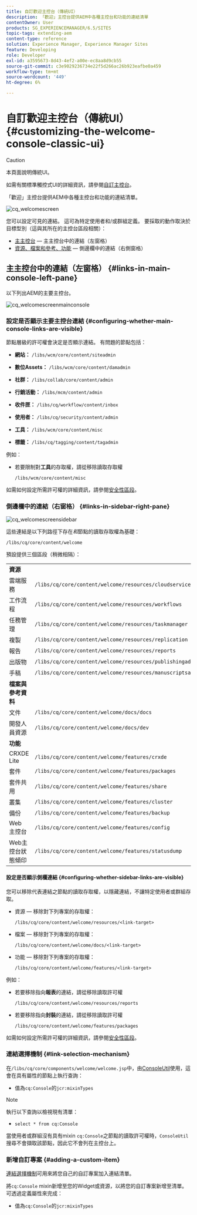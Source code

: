 ```yaml
---
title: 自訂歡迎主控台（傳統UI）
description: 「歡迎」主控台提供AEM中各種主控台和功能的連結清單
contentOwner: User
products: SG_EXPERIENCEMANAGER/6.5/SITES
topic-tags: extending-aem
content-type: reference
solution: Experience Manager, Experience Manager Sites
feature: Developing
role: Developer
exl-id: a3595673-8d43-4ef2-a00e-ec8aa8d9cb55
source-git-commit: c3e9029236734e22f5d266ac26b923eafbe0a459
workflow-type: tm+mt
source-wordcount: '449'
ht-degree: 6%

---
```


# 自訂歡迎主控台（傳統UI）{#customizing-the-welcome-console-classic-ui}

>[!CAUTION]
>
>本頁面說明傳統UI。
>
>如需有關標準觸控式UI的詳細資訊，請參閱[自訂主控台](/help/sites-developing/customizing-consoles-touch.md)。

「歡迎」主控台提供AEM中各種主控台和功能的連結清單。

![cq_welcomescreen](assets/cq_welcomescreen.png)

您可以設定可見的連結。 這可為特定使用者和/或群組定義。 要採取的動作取決於目標型別（這與其所在的主控台區段相關）：

* [主主控台](#links-in-main-console-left-pane) — 主主控台中的連結（左窗格）
* [資源、檔案和參考、功能](#links-in-sidebar-right-pane) — 側邊欄中的連結（右側窗格）

## 主主控台中的連結（左窗格） {#links-in-main-console-left-pane}

以下列出AEM的主要主控台。

![cq_welcomescreenmainconsole](assets/cq_welcomescreenmainconsole.png)

### 設定是否顯示主要主控台連結 {#configuring-whether-main-console-links-are-visible}

節點層級的許可權會決定是否顯示連結。 有問題的節點包括：

* **網站：** `/libs/wcm/core/content/siteadmin`

* **數位Assets：** `/libs/wcm/core/content/damadmin`

* **社群：** `/libs/collab/core/content/admin`

* **行銷活動：** `/libs/mcm/content/admin`

* **收件匣：** `/libs/cq/workflow/content/inbox`

* **使用者：** `/libs/cq/security/content/admin`

* **工具：** `/libs/wcm/core/content/misc`

* **標籤：** `/libs/cq/tagging/content/tagadmin`

例如：

* 若要限制對&#x200B;**工具**&#x200B;的存取權，請從移除讀取存取權

  `/libs/wcm/core/content/misc`

如需如何設定所需許可權的詳細資訊，請參閱[安全性區段](/help/sites-administering/security.md)。

### 側邊欄中的連結（右窗格） {#links-in-sidebar-right-pane}

![cq_welcomescreensidebar](assets/cq_welcomescreensidebar.png)

這些連結是以下列路徑下存在&#x200B;*和*&#x200B;節點的讀取存取權為基礎：

`/libs/cq/core/content/welcome`

預設提供三個區段（稍微相隔）：

<table>
 <tbody>
  <tr>
   <td><strong>資源</strong></td>
   <td> </td>
  </tr>
  <tr>
   <td> 雲端服務</td>
   <td><code>/libs/cq/core/content/welcome/resources/cloudservices</code></td>
  </tr>
  <tr>
   <td> 工作流程</td>
   <td><code>/libs/cq/core/content/welcome/resources/workflows</code></td>
  </tr>
  <tr>
   <td> 任務管理</td>
   <td><code>/libs/cq/core/content/welcome/resources/taskmanager</code></td>
  </tr>
  <tr>
   <td> 複製</td>
   <td><code>/libs/cq/core/content/welcome/resources/replication</code></td>
  </tr>
  <tr>
   <td> 報告</td>
   <td><code>/libs/cq/core/content/welcome/resources/reports</code></td>
  </tr>
  <tr>
   <td> 出版物</td>
   <td><code>/libs/cq/core/content/welcome/resources/publishingadmin</code></td>
  </tr>
  <tr>
   <td> 手稿</td>
   <td><code>/libs/cq/core/content/welcome/resources/manuscriptsadmin</code></td>
  </tr>
  <tr>
   <td><strong>檔案與參考資料</strong></td>
   <td> </td>
  </tr>
  <tr>
   <td> 文件</td>
   <td><code>/libs/cq/core/content/welcome/docs/docs</code></td>
  </tr>
  <tr>
   <td> 開發人員資源</td>
   <td><code>/libs/cq/core/content/welcome/docs/dev</code></td>
  </tr>
  <tr>
   <td><strong>功能</strong></td>
   <td> </td>
  </tr>
  <tr>
   <td> CRXDE Lite</td>
   <td><code>/libs/cq/core/content/welcome/features/crxde</code></td>
  </tr>
  <tr>
   <td> 套件</td>
   <td><code>/libs/cq/core/content/welcome/features/packages</code></td>
  </tr>
  <tr>
   <td> 套件共用</td>
   <td><code>/libs/cq/core/content/welcome/features/share</code></td>
  </tr>
  <tr>
   <td> 叢集</td>
   <td><code>/libs/cq/core/content/welcome/features/cluster</code></td>
  </tr>
  <tr>
   <td> 備份</td>
   <td><code>/libs/cq/core/content/welcome/features/backup</code></td>
  </tr>
  <tr>
   <td> Web 主控台<br /> </td>
   <td><code>/libs/cq/core/content/welcome/features/config</code></td>
  </tr>
  <tr>
   <td> Web主控台狀態傾印<br /> </td>
   <td><code>/libs/cq/core/content/welcome/features/statusdump</code></td>
  </tr>
 </tbody>
</table>

#### 設定是否顯示側欄連結 {#configuring-whether-sidebar-links-are-visible}

您可以移除代表連結之節點的讀取存取權，以隱藏連結，不讓特定使用者或群組存取。

* 資源 — 移除對下列專案的存取權：

  `/libs/cq/core/content/welcome/resources/<link-target>`

* 檔案 — 移除對下列專案的存取權：

  `/libs/cq/core/content/welcome/docs/<link-target>`

* 功能 — 移除對下列專案的存取權：

  `/libs/cq/core/content/welcome/features/<link-target>`

例如：

* 若要移除指向&#x200B;**報表**&#x200B;的連結，請從移除讀取許可權

  `/libs/cq/core/content/welcome/resources/reports`

* 若要移除指向&#x200B;**封裝**&#x200B;的連結，請從移除讀取許可權

  `/libs/cq/core/content/welcome/features/packages`

如需如何設定所需許可權的詳細資訊，請參閱[安全性區段](/help/sites-administering/security.md)。

### 連結選擇機制 {#link-selection-mechanism}

在`/libs/cq/core/components/welcome/welcome.jsp`中，由[ConsoleUtil](https://helpx.adobe.com/experience-manager/6-5/sites/developing/using/reference-materials/javadoc/com/day/cq/commons/ConsoleUtil.html)使用，這會在具有屬性的節點上執行查詢：

* 值為`cq:Console`的`jcr:mixinTypes`

>[!NOTE]
>
>執行以下查詢以檢視現有清單：
>
>* `select * from cq:Console`
>

當使用者或群組沒有具有mixin `cq:Console`之節點的讀取許可權時，`ConsoleUtil`搜尋不會擷取該節點，因此它不會列在主控台上。

### 新增自訂專案 {#adding-a-custom-item}

[連結選擇機制](#link-selection-mechanism)可用來將您自己的自訂專案加入連結清單。

將`cq:Console` mixin新增至您的Widget或資源，以將您的自訂專案新增至清單。 可透過定義屬性來完成：

* 值為`cq:Console`的`jcr:mixinTypes`
